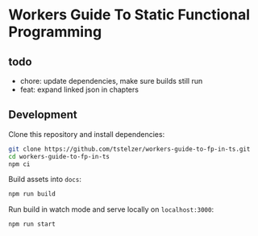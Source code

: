 # Workers Guide To Static Functional Programming

## todo

* chore: update dependencies, make sure builds still run
* feat: expand linked json in chapters

## Development

Clone this repository and install dependencies:

```sh
git clone https://github.com/tstelzer/workers-guide-to-fp-in-ts.git
cd workers-guide-to-fp-in-ts
npm ci
```

Build assets into `docs`:

```sh
npm run build
```

Run build in watch mode and serve locally on `localhost:3000`:

```sh
npm run start
```
